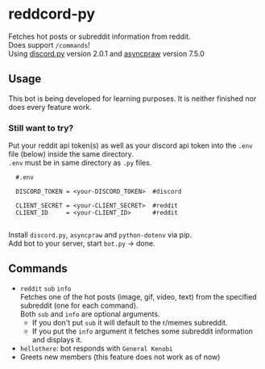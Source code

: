 # reddcord-py

Fetches hot posts or subreddit information from reddit.  
Does support `/commands`!  
Using [discord.py](https://github.com/Rapptz/discord.py) version 2.0.1 and [asyncpraw](https://asyncpraw.readthedocs.io/en/stable/index.html) version 7.5.0

## Usage

This bot is being developed for learning purposes. It is neither finished nor does every feature work.  

### Still want to try?

Put your reddit api token(s) as well as your discord api token into the `.env` file (below) inside the same directory.  
`.env` must be in same directory as `.py` files.  
  
```.env
  #.env
    
  DISCORD_TOKEN = <your-DISCORD_TOKEN>  #discord

  CLIENT_SECRET = <your-CLIENT_SECRET>  #reddit
  CLIENT_ID     = <your-CLIENT_ID>      #reddit
    
  ```

Install `discord.py`, `asyncpraw` and `python-dotenv` via pip.  
Add bot to your server, start `bot.py` &#8594; done.

## Commands

- `reddit` `sub` `info`  
  Fetches one of the hot posts (image, gif, video, text) from the specified subreddit (one for each command).  
  Both `sub` and `info` are optional arguments.
  - If you don't put `sub` it will default to the r/memes subreddit.
  - If you put the `info` argument it fetches some subreddit information and displays it.
- `hellothere`: bot responds with `General Kenobi`
- Greets new members (this feature does not work as of now)

